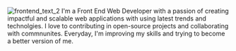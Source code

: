 ![frontend_text_2](https://github.com/Snehsid/Snehasid/assets/105958090/3a82c72e-b6d9-46ba-8c6f-e980c5ea45a8)
I'm a Front End Web Developer with a passion of creating impactful and scalable web applications with using latest trends and technolgies. I love to contributing in open-source projects and collaborating with commnunites. Everyday, I'm improving my skills and trying to become a better version of me.
